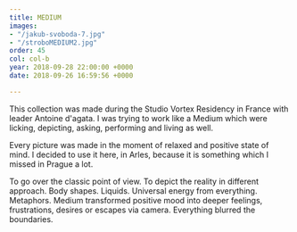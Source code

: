 ```yaml
---
title: MEDIUM
images:
- "/jakub-svoboda-7.jpg"
- "/stroboMEDIUM2.jpg"
order: 45
col: col-b
year: 2018-09-28 22:00:00 +0000
date: 2018-09-26 16:59:56 +0000

---
```

This collection was made during the Studio Vortex Residency in France with leader Antoine d'agata. I was trying to work like a Medium which were licking, depicting, asking, performing and living as well.

Every picture was made in the moment of relaxed and positive state of mind. I decided to use it here, in Arles, because it is something which I missed in Prague a lot.

To go over the classic point of view. To depict the reality in different approach. Body shapes. Liquids. Universal energy from everything. Metaphors. Medium transformed positive mood into deeper feelings, frustrations, desires or escapes via camera. Everything blurred the boundaries.
